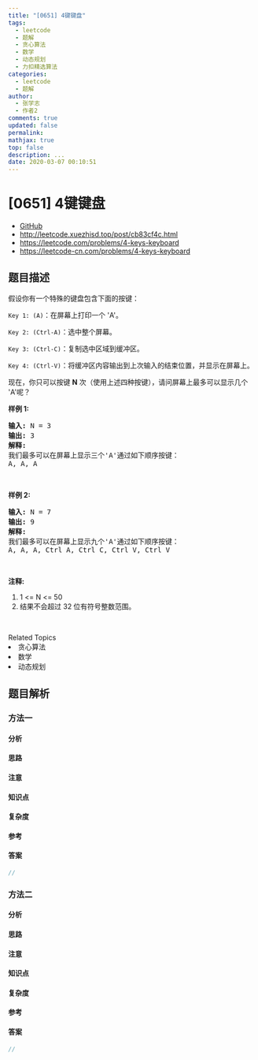 ```yaml
---
title: "[0651] 4键键盘"
tags:
  - leetcode
  - 题解
  - 贪心算法
  - 数学
  - 动态规划
  - 力扣精选算法
categories:
  - leetcode
  - 题解
author:
  - 张学志
  - 作者2
comments: true
updated: false
permalink:
mathjax: true
top: false
description: ...
date: 2020-03-07 00:10:51
---
```



# [0651] 4键键盘
* [GitHub](https://github.com/algoboy101/LeetCodeCrowdsource/tree/master/_posts/QA/%5B0651%5D%204%E9%94%AE%E9%94%AE%E7%9B%98.md)
* http://leetcode.xuezhisd.top/post/cb83cf4c.html
* https://leetcode.com/problems/4-keys-keyboard
* https://leetcode-cn.com/problems/4-keys-keyboard


## 题目描述

<p>假设你有一个特殊的键盘包含下面的按键：</p>

<p><code>Key 1: (A)</code>：在屏幕上打印一个 &#39;A&#39;。</p>

<p><code>Key 2: (Ctrl-A)</code>：选中整个屏幕。</p>

<p><code>Key 3: (Ctrl-C)</code>：复制选中区域到缓冲区。</p>

<p><code>Key 4: (Ctrl-V)</code>：将缓冲区内容输出到上次输入的结束位置，并显示在屏幕上。</p>

<p>现在，你只可以按键 <strong>N</strong> 次（使用上述四种按键），请问屏幕上最多可以显示几个 &#39;A&#39;呢？</p>

<p><strong>样例 1:</strong></p>

<pre><strong>输入:</strong> N = 3
<strong>输出:</strong> 3
<strong>解释:</strong> 
我们最多可以在屏幕上显示三个&#39;A&#39;通过如下顺序按键：
A, A, A
</pre>

<p>&nbsp;</p>

<p><strong>样例 2:</strong></p>

<pre><strong>输入:</strong> N = 7
<strong>输出:</strong> 9
<strong>解释:</strong> 
我们最多可以在屏幕上显示九个&#39;A&#39;通过如下顺序按键：
A, A, A, Ctrl A, Ctrl C, Ctrl V, Ctrl V
</pre>

<p>&nbsp;</p>

<p><strong>注释:</strong></p>

<ol>
	<li>1 &lt;= N &lt;= 50</li>
	<li>结果不会超过 32 位有符号整数范围。</li>
</ol>

<p>&nbsp;</p>
<div><div>Related Topics</div><div><li>贪心算法</li><li>数学</li><li>动态规划</li></div></div>


## 题目解析


### 方法一

#### 分析

#### 思路

#### 注意

#### 知识点

#### 复杂度

#### 参考

#### 答案

```cpp
//
```


### 方法二

#### 分析

#### 思路

#### 注意

#### 知识点

#### 复杂度

#### 参考

#### 答案

```cpp
//
```


